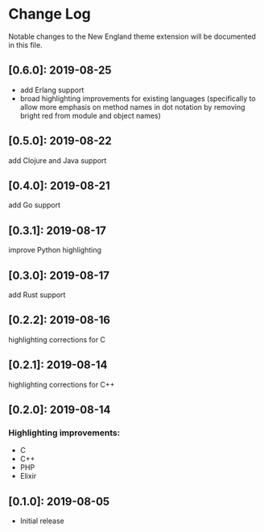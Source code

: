 # Change Log

Notable changes to the New England theme extension will be documented in this file.

## **[0.6.0]:** 2019-08-25
- add Erlang support
- broad highlighting improvements for existing languages (specifically to allow more emphasis on method names in dot notation by removing bright red from module and object names)

## **[0.5.0]:** 2019-08-22
add Clojure and Java support

## **[0.4.0]:** 2019-08-21
add Go support

## **[0.3.1]:** 2019-08-17
improve Python highlighting

## **[0.3.0]:** 2019-08-17
add Rust support

## **[0.2.2]:** 2019-08-16
highlighting corrections for C

## **[0.2.1]:** 2019-08-14
highlighting corrections for C++

## **[0.2.0]:** 2019-08-14

### Highlighting improvements:

- C
- C++
- PHP
- Elixir

## **[0.1.0]:** 2019-08-05

- Initial release
